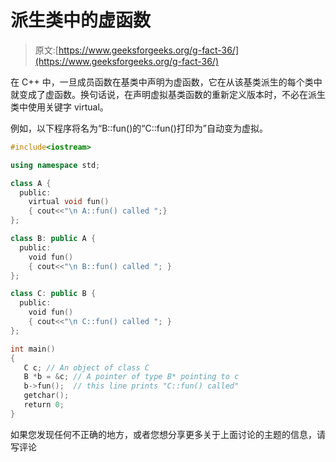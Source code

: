 # 派生类中的虚函数

> 原文:[https://www.geeksforgeeks.org/g-fact-36/](https://www.geeksforgeeks.org/g-fact-36/)

在 C++ 中，一旦成员函数在基类中声明为虚函数，它在从该基类派生的每个类中就变成了虚函数。换句话说，在声明虚拟基类函数的重新定义版本时，不必在派生类中使用关键字 virtual。

例如，以下程序将名为“B::fun()的“C::fun()打印为”自动变为虚拟。

```cpp
#include<iostream>

using namespace std;

class A {
  public:
    virtual void fun()
    { cout<<"\n A::fun() called ";}
};

class B: public A {
  public: 
    void fun() 
    { cout<<"\n B::fun() called "; }      
};

class C: public B {
  public:
    void fun()
    { cout<<"\n C::fun() called "; }      
};

int main()
{
   C c; // An object of class C
   B *b = &c; // A pointer of type B* pointing to c
   b->fun();  // this line prints "C::fun() called"
   getchar();
   return 0;
}
```

如果您发现任何不正确的地方，或者您想分享更多关于上面讨论的主题的信息，请写评论